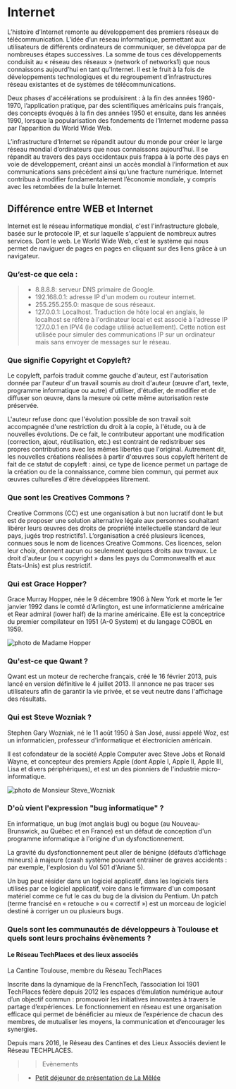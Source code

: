# Internet  
  
L’histoire d’Internet remonte au développement des premiers réseaux de télécommunication. L’idée d’un réseau informatique, permettant aux utilisateurs de différents ordinateurs de communiquer, se développa par de nombreuses étapes successives. La somme de tous ces développements conduisit au « réseau des réseaux » (network of networks1) que nous connaissons aujourd’hui en tant qu'Internet. Il est le fruit à la fois de développements technologiques et du regroupement d’infrastructures réseau existantes et de systèmes de télécommunications.

Deux phases d'accélérations se produisirent : à la fin des années 1960-1970, l’application pratique, par des scientifiques américains puis français, des concepts évoqués à la fin des années 1950 et ensuite, dans les années 1990, lorsque la popularisation des fondements de l’Internet moderne passa par l’apparition du World Wide Web.

L’infrastructure d’Internet se répandit autour du monde pour créer le large réseau mondial d’ordinateurs que nous connaissons aujourd’hui. Il se répandit au travers des pays occidentaux puis frappa à la porte des pays en voie de développement, créant ainsi un accès mondial à l’information et aux communications sans précédent ainsi qu’une fracture numérique. Internet contribua à modifier fondamentalement l’économie mondiale, y compris avec les retombées de la bulle Internet.  
  
## Différence entre WEB et Internet  
  
Internet est le réseau informatique mondial, c'est l'infrastructure globale, basée sur le protocole IP, et sur laquelle s'appuient de nombreux autres services. Dont le web. Le World Wide Web, c'est le système qui nous permet de naviguer de pages en pages en cliquant sur des liens grâce à un navigateur.  
  
### Qu’est-ce que cela :  
  
>* 8.8.8.8: serveur DNS primaire de Google.  
>* 192.168.0.1: adresse IP d'un modem ou routeur internet.  
>* 255.255.255.0: masque de sous réseaux.  
>* 127.0.0.1: Localhost. Traduction de hôte local en anglais, le localhost se réfère à l'ordinateur local et est associé à l'adresse IP 127.0.0.1 en IPV4 (le codage utilisé actuellement). Cette notion est utilisée pour simuler des communications IP sur un ordinateur mais sans envoyer de messages sur le réseau.  
  
### Que signifie Copyright et Copyleft?  
  
Le copyleft, parfois traduit comme gauche d'auteur, est l'autorisation donnée par l'auteur d'un travail soumis au droit d'auteur (œuvre d'art, texte, programme informatique ou autre) d'utiliser, d'étudier, de modifier et de diffuser son œuvre, dans la mesure où cette même autorisation reste préservée.

L'auteur refuse donc que l'évolution possible de son travail soit accompagnée d'une restriction du droit à la copie, à l'étude, ou à de nouvelles évolutions. De ce fait, le contributeur apportant une modification (correction, ajout, réutilisation, etc.) est contraint de redistribuer ses propres contributions avec les mêmes libertés que l'original. Autrement dit, les nouvelles créations réalisées à partir d'œuvres sous copyleft héritent de fait de ce statut de copyleft : ainsi, ce type de licence permet un partage de la création ou de la connaissance, comme bien commun, qui permet aux œuvres culturelles d'être développées librement.  
  
### Que sont les Creatives Commons ?  
  
Creative Commons (CC) est une organisation à but non lucratif dont le but est de proposer une solution alternative légale aux personnes souhaitant libérer leurs œuvres des droits de propriété intellectuelle standard de leur pays, jugés trop restrictifs1. L’organisation a créé plusieurs licences, connues sous le nom de licences Creative Commons. Ces licences, selon leur choix, donnent aucun ou seulement quelques droits aux travaux. Le droit d'auteur (ou « copyright » dans les pays du Commonwealth et aux États-Unis) est plus restrictif.  
  
  
### Qui est Grace Hopper?  
  
Grace Murray Hopper, née le 9 décembre 1906 à New York et morte le 1er janvier 1992 dans le comté d'Arlington, est une informaticienne américaine et Rear admiral (lower half) de la marine américaine. Elle est la conceptrice du premier compilateur en 1951 (A-0 System) et du langage COBOL en 1959.  
  
<img src="https://upload.wikimedia.org/wikipedia/commons/thumb/3/37/Grace_Hopper_and_UNIVAC.jpg/220px-Grace_Hopper_and_UNIVAC.jpg" alt="photo de Madame Hopper">  
  
### Qu'est-ce que Qwant ?  
  
Qwant est un moteur de recherche français, créé le 16 février 2013, puis lancé en version définitive le 4 juillet 2013. Il annonce ne pas tracer ses utilisateurs afin de garantir la vie privée, et se veut neutre dans l'affichage des résultats.  
  
### Qui est Steve Wozniak ?  
  
Stephen Gary Wozniak, né le 11 août 1950 à San José, aussi appelé Woz, est un informaticien, professeur d'informatique et électronicien américain.

Il est cofondateur de la société Apple Computer avec Steve Jobs et Ronald Wayne, et concepteur des premiers Apple (dont Apple I, Apple II, Apple III, Lisa et divers périphériques), et est un des pionniers de l'industrie micro-informatique.  
  
<img src="https://upload.wikimedia.org/wikipedia/commons/thumb/f/f6/Steve_Wozniak.jpg/220px-Steve_Wozniak.jpg" alt="photo de Monsieur Steve_Wozniak">  
  
### D'où vient l'expression "bug informatique" ?  
  
En informatique, un bug (mot anglais bug) ou bogue (au Nouveau-Brunswick, au Québec et en France) est un défaut de conception d'un programme informatique à l'origine d'un dysfonctionnement.

La gravité du dysfonctionnement peut aller de bénigne (défauts d’affichage mineurs) à majeure (crash système pouvant entraîner de graves accidents : par exemple, l'explosion du Vol 501 d'Ariane 5).

Un bug peut résider dans un logiciel applicatif, dans les logiciels tiers utilisés par ce logiciel applicatif, voire dans le firmware d'un composant matériel comme ce fut le cas du bug de la division du Pentium. Un patch (terme francisé en « retouche » ou « correctif ») est un morceau de logiciel destiné à corriger un ou plusieurs bugs.  
  

### Quels sont les communautés de développeurs à Toulouse et quels sont leurs prochains évènements ?  
  
#### Le Réseau TechPlaces et des lieux associés
La Cantine Toulouse, membre du Réseau TechPlaces  
  
Inscrite dans la dynamique de la FrenchTech, l’association loi 1901 TechPlaces fédère depuis 2012 les espaces d’émulation numérique autour d’un objectif commun : promouvoir les initiatives innovantes à travers le partage d’expériences. Le fonctionnement en réseau est une organisation efficace qui permet de bénéficier au mieux de l’expérience de chacun des membres, de mutualiser les moyens, la communication et d’encourager les synergies.

Depuis mars 2016, le Réseau des Cantines et des Lieux Associés devient le Réseau TECHPLACES.  
  
>>Evènements  
  
> * [Petit déjeuner de présentation de La Mêlée](http://lacantine-toulouse.org/7701/petit-dejeuner-de-presentation-de-la-melee)
  

  

  

  


















































